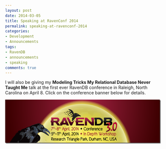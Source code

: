 ```yaml
---
layout: post
date: 2014-03-05
title: Speaking at RavenConf 2014
permalink: speaking-at-ravenconf-2014
categories:
- Development
- Announcements
tags:
- RavenDB
- announcements
- speaking
comments: true
---
```

I will also be giving my **Modeling Tricks My Relational Database Never Taught Me** talk at the first ever RavenDB conference in Raleigh, North Carolina on April 8. Click on the conference banner below for details.

[![RavenConf 2014](/images/ravenconf-2014.png)](http://conference.ravendb.net/ "RavenDB 3.0 Conference and In-Depth Workshop")
